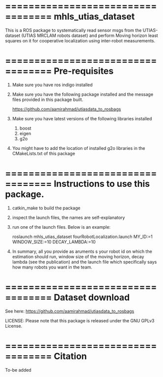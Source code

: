 ==================================
mhls_utias_dataset
==================================

This is a ROS package to systematically read sensor msgs from the UTIAS-dataset (UTIAS MRCLAM robots dataset) and perform Moving horizon least squares on it for cooperative localization using inter-robot measurements.

==================================
Pre-requisites
==================================
1. Make sure you have ros indigo installed
2. Make sure you have the following package installed and the message files provided in this package built.

    https://github.com/aamirahmad/utiasdata_to_rosbags
    
3. Make sure you have latest versions of the following libraries installed

   1. boost
   2. eigen
   3. g2o
   
4. You might have to add the location of installed g2o libraries in the CMakeLists.txt of this package

==================================
Instructions to use this package.
==================================

1. catkin_make to build the package
2. inspect the launch files, the names are self-explanatory
3. run one of the launch files. Below is an example:

    roslaunch mhls_utias_dataset fourRobotLocalization.launch MY_ID:=1 WINDOW_SIZE:=10 DECAY_LAMBDA:=10
  
4. In summary, all you provide as aruments s your robot id on which the estimation should run, window size of the moving horizon, decay lambda (see the publication) and the launch file which specifically says how many robots you want in the team.



==================================
Dataset download
==================================

See here: https://github.com/aamirahmad/utiasdata_to_rosbags

LICENSE: Please note that this package is released under the GNU GPLv3 License. 

==================================
Citation
==================================
To-be added


